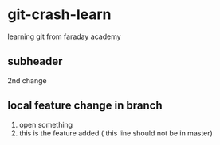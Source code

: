 # git-crash-learn
learning git from faraday academy

## subheader

2nd change

## local feature change in branch

1. open something
2. this is the feature added ( this line should not be in master)
